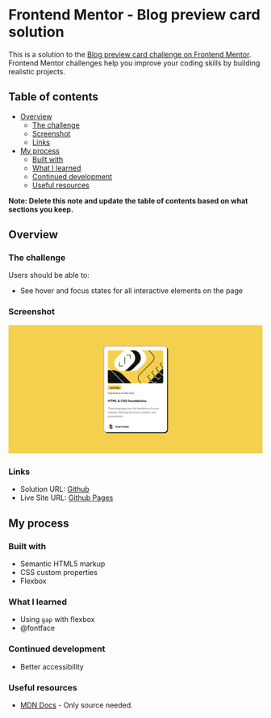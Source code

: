 # Frontend Mentor - Blog preview card solution

This is a solution to the [Blog preview card challenge on Frontend Mentor](https://www.frontendmentor.io/challenges/blog-preview-card-ckPaj01IcS). Frontend Mentor challenges help you improve your coding skills by building realistic projects. 

## Table of contents

- [Overview](#overview)
  - [The challenge](#the-challenge)
  - [Screenshot](#screenshot)
  - [Links](#links)
- [My process](#my-process)
  - [Built with](#built-with)
  - [What I learned](#what-i-learned)
  - [Continued development](#continued-development)
  - [Useful resources](#useful-resources)

**Note: Delete this note and update the table of contents based on what sections you keep.**

## Overview

### The challenge

Users should be able to:

- See hover and focus states for all interactive elements on the page

### Screenshot

![](./screenshot.png)

### Links

- Solution URL: [Github](https://github.com/mohammad-sayed-ahmad/blog-card-component)
- Live Site URL: [Github Pages](https://mohammad-sayed-ahmad.github.io/blog-card-component/src/index.html)

## My process

### Built with

- Semantic HTML5 markup
- CSS custom properties
- Flexbox

### What I learned

- Using `gap` with flexbox
- @fontface

### Continued development

- Better accessibility

### Useful resources

- [MDN Docs](https://developer.mozilla.org/en-US/index) - Only source needed.
